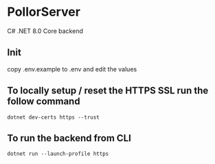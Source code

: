 # PollorServer

C# .NET 8.0 Core backend

## Init

copy .env.example to .env and edit the values

## To locally setup / reset the HTTPS SSL run the follow command

`dotnet dev-certs https --trust`

## To run the backend from CLI

`dotnet run --launch-profile https`
